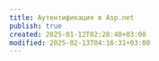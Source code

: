 ```yaml
---
title: Аутентификация в Asp.net
publish: true
created: 2025-01-12T02:28:40+03:00
modified: 2025-02-13T04:16:31+03:00
---
```

